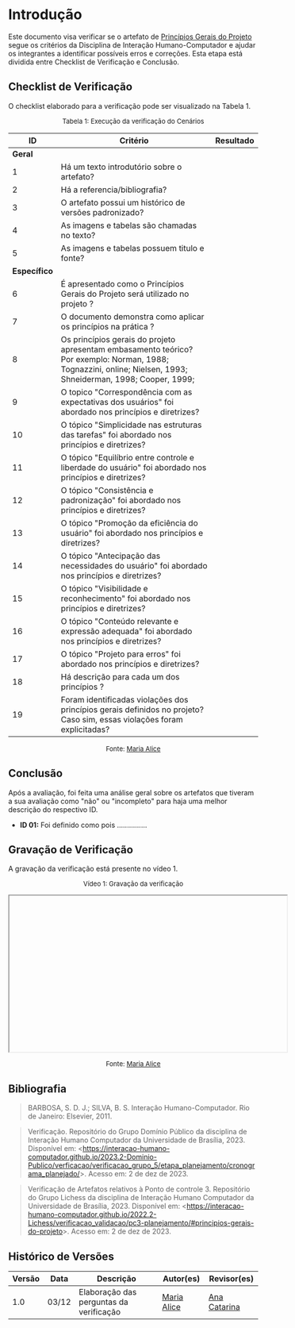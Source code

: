 # Introdução 

Este documento visa verificar se o artefato de [Princípios Gerais do Projeto](../../../analise_de_requisitos/principios_gerais.md) segue os critérios da Disciplina de Interação Humano-Computador e ajudar os integrantes a identificar possíveis erros e correções. Esta etapa está dividida entre Checklist de Verificação e Conclusão.


## Checklist de Verificação

O checklist elaborado para a verificação pode ser visualizado na Tabela 1.

<center>

<font size="2"><p style="text-align: center">Tabela 1: Execução da verificação do Cenários</p></font>

| ID  | Critério                                                | Resultado |
| -- | ------------------------------------------------------- | --------- |
|**Geral**| | |
| 1  | Há um texto introdutório sobre o artefato?  | |
| 2  | Há a referencia/bibliografia?               | |
| 3  | O artefato possui um histórico de versões padronizado? | |
| 4  | As imagens e tabelas são chamadas no texto? | |
| 5  | As imagens e tabelas possuem titulo e fonte? | |
|**Específico**| | |
| 6  | É apresentado como o Princípios Gerais do Projeto será utilizado no projeto ? | |  
| 7  | O documento demonstra como aplicar os princípios na prática ? |  |
| 8  | Os princípios gerais do projeto apresentam embasamento teórico? Por exemplo: Norman, 1988; Tognazzini, online; Nielsen, 1993; Shneiderman, 1998; Cooper, 1999; | |
| 9  |O topico "Correspondência com as expectativas dos usuários" foi abordado nos princípios e diretrizes? ||
| 10 |O tópico "Simplicidade nas estruturas das tarefas" foi abordado nos princípios e diretrizes?		||
| 11 |O tópico "Equilíbrio entre controle e liberdade do usuário" foi abordado nos princípios e diretrizes? ||		
| 12 |O tópico "Consistência e padronização" foi abordado nos princípios e diretrizes?		||
| 13 |O tópico "Promoção da eficiência do usuário" foi abordado nos princípios e diretrizes?	||	
| 14 |O tópico "Antecipação das necessidades do usuário" foi abordado nos princípios e diretrizes? ||		
| 15 |O tópico "Visibilidade e reconhecimento" foi abordado nos princípios e diretrizes?		||
| 16 |O tópico "Conteúdo relevante e expressão adequada" foi abordado nos princípios e diretrizes? ||		
| 17 |O tópico "Projeto para erros" foi abordado nos princípios e diretrizes? ||
| 18 |Há descrição para cada um dos princípios ?   ||
| 19 |Foram identificadas violações dos princípios gerais definidos no projeto? Caso sim, essas violações foram explicitadas? ||


<font size="2"><p style="text-align: center">Fonte: [Maria Alice](https://github.com/Maliz30)  </p></font>

</center>

## Conclusão

Após a avaliação, foi feita uma análise geral sobre os artefatos que tiveram a sua avaliação como "não" ou "incompleto" para haja uma melhor descrição do respectivo ID.

- **ID 01:** Foi definido como  pois ...............

## Gravação de Verificação

A gravação da verificação está presente no vídeo 1.
<center>

<font size="2"><p style="text-align: center">Vídeo 1: Gravação da verificação</p></font>

<iframe width="560" height="315" src="" title="YouTube video player" frameborder="1" allow="accelerometer; autoplay; clipboard-write; encrypted-media; gyroscope; picture-in-picture; web-share" allowfullscreen></iframe>

<font size="2"><p style="text-align: center">Fonte: [Maria Alice](https://github.com/Maliz30)</p></font>

</center>

## Bibliografia 

> BARBOSA, S. D. J.; SILVA, B. S. Interação Humano-Computador. Rio de Janeiro: Elsevier, 2011.

> Verificação. Repositório do Grupo Domínio Público da disciplina de Interação Humano Computador da Universidade de Brasília, 2023. Disponível em: <<https://interacao-humano-computador.github.io/2023.2-Dominio-Publico/verficacao/verificacao_grupo_5/etapa_planejamento/cronograma_planejado/>>. Acesso em: 2 de dez de 2023.

> Verificação de Artefatos relativos à Ponto de controle 3. Repositório do Grupo Lichess da disciplina de Interação Humano Computador da Universidade de Brasília, 2023. Disponível em: <<https://interacao-humano-computador.github.io/2022.2-Lichess/verificacao_validacao/pc3-planejamento/#principios-gerais-do-projeto>>. Acesso em: 2 de dez de 2023.

## Histórico de Versões

| Versão | Data       | Descrição                        | Autor(es)                                                                                  | Revisor(es)                                    |
| ------ | ---------- | -------------------------------- | ------------------------------------------------------------------------------------------ | ---------------------------------------------- |
| 1.0 | 03/12 | Elaboração das perguntas da verificação  |[Maria Alice](https://github.com/gustavofbs)| [Ana Catarina](https://github.com/an4catarina)  |